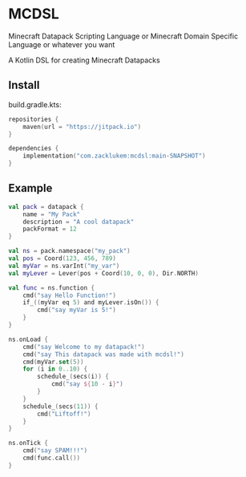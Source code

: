 # MCDSL

Minecraft Datapack Scripting Language or Minecraft Domain Specific Language or whatever you want

A Kotlin DSL for creating Minecraft Datapacks

## Install

build.gradle.kts:
```kotlin
repositories {
    maven(url = "https://jitpack.io")
}

dependencies {
    implementation("com.zacklukem:mcdsl:main-SNAPSHOT")
}
```

## Example

```kotlin
val pack = datapack {
    name = "My Pack"
    description = "A cool datapack"
    packFormat = 12
}

val ns = pack.namespace("my_pack")
val pos = Coord(123, 456, 789)
val myVar = ns.varInt("my_var")
val myLever = Lever(pos + Coord(10, 0, 0), Dir.NORTH)

val func = ns.function {
    cmd("say Hello Function!")
    if_((myVar eq 5) and myLever.isOn()) {
        cmd("say myVar is 5!")
    }
}

ns.onLoad {
    cmd("say Welcome to my datapack!")
    cmd("say This datapack was made with mcdsl!")
    cmd(myVar.set(5))
    for (i in 0..10) {
        schedule_(secs(i)) {
            cmd("say ${10 - i}")
        }
    }
    schedule_(secs(11)) {
        cmd("Liftoff!")
    }
}

ns.onTick {
    cmd("say SPAM!!!")
    cmd(func.call())
}
```
